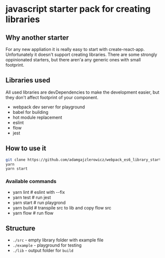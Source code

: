 # javascript starter pack for creating libraries

## Why another starter

For any new appliation it is really easy to start with create-react-app. Unfortunately it doesn't support creating libraries. There are some strongly oppinionated starters, but there aren'a any generic ones with small footprint.


## Libraries used

All used libraries are devDependencies to make the development easier, but they don't affect footprint of your component.

* webpack dev server for playground
* babel for building
* hot module replacement
* eslint
* flow
* jest


## How to use it
```sh
git clone https://github.com/adamgajzlerowicz/webpack_es6_library_starter.git my-component
yarn
yarn start
```


### Available commands

* yarn lint     # eslint with --fix <!--- comment here -->
* yarn test     # run jest
* yarn start    # run playgrond
* yarn build    # transpile src to lib and copy flow src
* yarn flow     # run flow

## Structure

* `./src` - empty library folder with example file
* `./example` - playground for testing
* `./lib` - output folder for `build`

